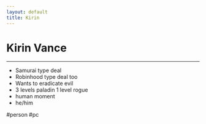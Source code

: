 ```yaml
---
layout: default
title: Kirin
---
```


# Kirin Vance
---

- Samurai type deal
- Robinhood type deal too
- Wants to eradicate evil
- 3 levels paladin 1 level rogue
- human moment
- he/him

#person #pc